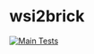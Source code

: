 # wsi2brick

[![Main Tests](https://github.com/hnu-digihealth/wsi2brick/actions/workflows/test.yaml/badge.svg)](https://github.com/hnu-digihealth/wsi2brick/actions/workflows/test.yaml)